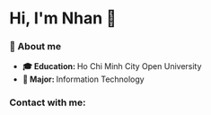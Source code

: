 <h1>Hi, I'm Nhan 👋</h1>
<h3>🌟 About me</h3>
<ul>
  <li><strong>🎓 Education: </strong>Ho Chi Minh City Open University</li>
  <li><strong>💼 Major: </strong>Information Technology</li>
</ul>
<h3>Contact with me:</h3>

